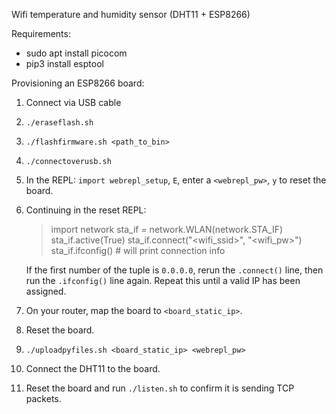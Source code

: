Wifi temperature and humidity sensor (DHT11 + ESP8266)

Requirements:

- sudo apt install picocom
- pip3 install esptool

Provisioning an ESP8266 board:

1. Connect via USB cable
2. `./eraseflash.sh`
3. `./flashfirmware.sh <path_to_bin>`
4. `./connectoverusb.sh`
5. In the REPL: `import webrepl_setup`, `E`, enter a `<webrepl_pw>`, `y` to reset the board.
6. Continuing in the reset REPL:

    > import network
    > sta_if = network.WLAN(network.STA_IF)
    > sta_if.active(True)
    > sta_if.connect("<wifi_ssid>", "<wifi_pw>")
    > sta_if.ifconfig() # will print connection info

    If the first number of the tuple is `0.0.0.0`, rerun the `.connect()` line, then run the `.ifconfig()` line again. Repeat this until a valid IP has been assigned.

7. On your router, map the board to `<board_static_ip>`.
8. Reset the board.
9. `./uploadpyfiles.sh <board_static_ip> <webrepl_pw>`
10. Connect the DHT11 to the board.
11. Reset the board and run `./listen.sh` to confirm it is sending TCP packets.
